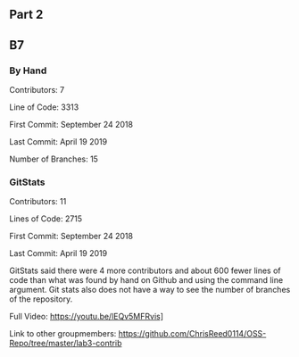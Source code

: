 
## Part 2


## B7

### By Hand

Contributors: 7

Line of Code: 3313

First Commit: September 24 2018

Last Commit: April 19 2019

Number of Branches: 15


### GitStats

Contributors: 11

Lines of Code: 2715

First Commit: September 24 2018

Last Commit: April 19 2019


GitStats said there were 4 more contributors and about 600 fewer lines of code than what was found by hand on Github and using the command line argument. Git stats also does not have a way to see the number of branches of the repository.





Full Video:
https://youtu.be/lEQv5MFRvis]


Link to other groupmembers:
https://github.com/ChrisReed0114/OSS-Repo/tree/master/lab3-contrib
